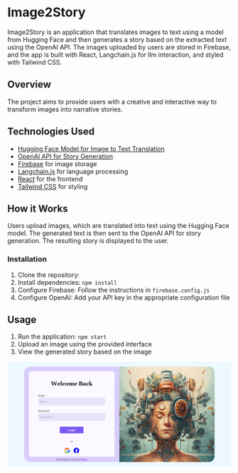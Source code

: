 # Image2Story

Image2Story is an application that translates images to text using a model from Hugging Face and then generates a story based on the extracted text using the OpenAI API. The images uploaded by users are stored in Firebase, and the app is built with React, Langchain.js for llm interaction, and styled with Tailwind CSS.

## Overview

The project aims to provide users with a creative and interactive way to transform images into narrative stories.

## Technologies Used

- [Hugging Face Model for Image to Text Translation](https://huggingface.co/models)
- [OpenAI API for Story Generation](https://beta.openai.com/)
- [Firebase](https://firebase.google.com/) for image storage
- [Langchain.js](https://github.com/langchain/langchain) for language processing
- [React](https://reactjs.org/) for the frontend
- [Tailwind CSS](https://tailwindcss.com/) for styling

## How it Works

Users upload images, which are translated into text using the Hugging Face model. The generated text is then sent to the OpenAI API for story generation. The resulting story is displayed to the user.

### Installation

1. Clone the repository:
2. Install dependencies: `npm install`
3. Configure Firebase: Follow the instructions in `firebase.config.js`
4. Configure OpenAI: Add your API key in the appropriate configuration file

## Usage

1. Run the application: `npm start`
2. Upload an image using the provided interface
3. View the generated story based on the image

![Login page](image.png)

